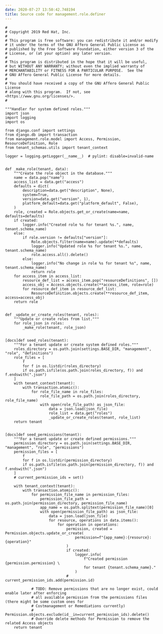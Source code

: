 ```yaml
---
date: 2020-07-27 13:50:42.748194
title: Source code for management.role.definer
---
```


<div class="highlight">

    #
    # Copyright 2019 Red Hat, Inc.
    #
    # This program is free software: you can redistribute it and/or modify
    # it under the terms of the GNU Affero General Public License as
    # published by the Free Software Foundation, either version 3 of the
    # License, or (at your option) any later version.
    #
    # This program is distributed in the hope that it will be useful,
    # but WITHOUT ANY WARRANTY; without even the implied warranty of
    # MERCHANTABILITY or FITNESS FOR A PARTICULAR PURPOSE.  See the
    # GNU Affero General Public License for more details.
    #
    # You should have received a copy of the GNU Affero General Public License
    # along with this program.  If not, see <https://www.gnu.org/licenses/>.
    #
    
    """Handler for system defined roles."""
    import json
    import logging
    import os
    
    from django.conf import settings
    from django.db import transaction
    from management.role.model import Access, Permission, ResourceDefinition, Role
    from tenant_schemas.utils import tenant_context
    
    logger = logging.getLogger(__name__)  # pylint: disable=invalid-name
    
    
    def _make_role(tenant, data):
        """Create the role object in the database."""
        name = data.pop("name")
        access_list = data.get("access")
        defaults = dict(
            description=data.get("description", None),
            system=True,
            version=data.get("version", 1),
            platform_default=data.get("platform_default", False),
        )
        role, created = Role.objects.get_or_create(name=name, defaults=defaults)
        if created:
            logger.info("Created role %s for tenant %s.", name, tenant.schema_name)
        else:
            if role.version != defaults["version"]:
                Role.objects.filter(name=name).update(**defaults)
                logger.info("Updated role %s for tenant %s.", name, tenant.schema_name)
                role.access.all().delete()
            else:
                logger.info("No change in role %s for tenant %s", name, tenant.schema_name)
                return role
        for access_item in access_list:
            resource_def_list = access_item.pop("resourceDefinitions", [])
            access_obj = Access.objects.create(**access_item, role=role)
            for resource_def_item in resource_def_list:
                ResourceDefinition.objects.create(**resource_def_item, access=access_obj)
        return role
    
    
    def _update_or_create_roles(tenant, roles):
        """Update or create roles from list."""
        for role_json in roles:
            _make_role(tenant, role_json)
    
    
    [docs]def seed_roles(tenant):
        """For a tenant update or create system defined roles."""
        roles_directory = os.path.join(settings.BASE_DIR, "management", "role", "definitions")
        role_files = [
            f
            for f in os.listdir(roles_directory)
            if os.path.isfile(os.path.join(roles_directory, f)) and f.endswith(".json")
        ]
        with tenant_context(tenant):
            with transaction.atomic():
                for role_file_name in role_files:
                    role_file_path = os.path.join(roles_directory, role_file_name)
                    with open(role_file_path) as json_file:
                        data = json.load(json_file)
                        role_list = data.get("roles")
                        _update_or_create_roles(tenant, role_list)
        return tenant
    
    
    [docs]def seed_permissions(tenant):
        """For a tenant update or create defined permissions."""
        permission_directory = os.path.join(settings.BASE_DIR, "management", "role", "permissions")
        permission_files = [
            f
            for f in os.listdir(permission_directory)
            if os.path.isfile(os.path.join(permission_directory, f)) and f.endswith(".json")
        ]
        # current_permission_ids = set()
    
        with tenant_context(tenant):
            with transaction.atomic():
                for permission_file_name in permission_files:
                    permission_file_path = os.path.join(permission_directory, permission_file_name)
                    app_name = os.path.splitext(permission_file_name)[0]
                    with open(permission_file_path) as json_file:
                        data = json.load(json_file)
                        for resource, operations in data.items():
                            for operation in operations:
                                permission, created = Permission.objects.update_or_create(
                                    permission=f"{app_name}:{resource}:{operation}"
                                )
                                if created:
                                    logger.info(
                                        f"Created permission {permission.permission} \
                                        for tenant {tenant.schema_name}."
                                    )
                                # current_permission_ids.add(permission.id)
    
                # TODO: Remove permissions that are no longer exist, could enable later after enforcing
                # all available permission from the permissions files (there might be some custom ones for
                # Costmanagement or Remediations currently)
                # Permission.objects.exclude(id__in=current_permission_ids).delete()
                # Override delete methods for Permission to remove the related Access objects
        return tenant

</div>